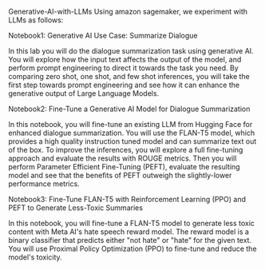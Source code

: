Generative-AI-with-LLMs
Using amazon sagemaker, we experiment with LLMs as follows:

Notebook1:
Generative AI Use Case: Summarize Dialogue

In this lab you will do the dialogue summarization task using generative AI. You will explore how the input text affects the output of the model, and perform prompt engineering to direct it towards the task you need. By comparing zero shot, one shot, and few shot inferences, you will take the first step towards prompt engineering and see how it can enhance the generative output of Large Language Models.



Notebook2:
Fine-Tune a Generative AI Model for Dialogue Summarization


In this notebook, you will fine-tune an existing LLM from Hugging Face for enhanced dialogue summarization. You will use the FLAN-T5 model, which provides a high quality instruction tuned model and can summarize text out of the box. To improve the inferences, you will explore a full fine-tuning approach and evaluate the results with ROUGE metrics. Then you will perform Parameter Efficient Fine-Tuning (PEFT), evaluate the resulting model and see that the benefits of PEFT outweigh the slightly-lower performance metrics.

Notebook3:
Fine-Tune FLAN-T5 with Reinforcement Learning (PPO) and PEFT to Generate Less-Toxic Summaries

In this notebook, you will fine-tune a FLAN-T5 model to generate less toxic content with Meta AI's hate speech reward model. The reward model is a binary classifier that predicts either "not hate" or "hate" for the given text. You will use Proximal Policy Optimization (PPO) to fine-tune and reduce the model's toxicity.
